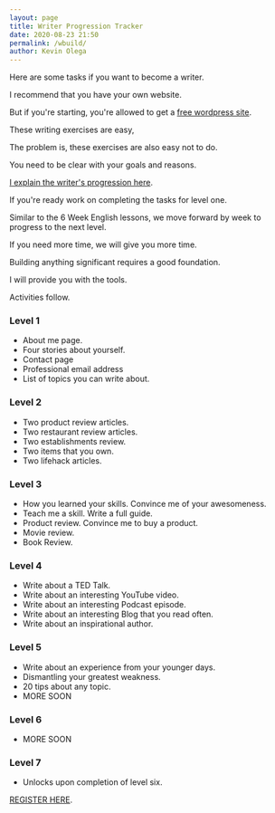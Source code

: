 ```yaml
--- 
layout: page
title: Writer Progression Tracker
date: 2020-08-23 21:50
permalink: /wbuild/ 
author: Kevin Olega 
--- 
```

Here are some tasks if you want to become a writer.

I recommend that you have your own website.

But if you're starting, you're allowed to get a [free wordpress site](https://wordpress.com).

These writing exercises are easy,

The problem is, these exercises are also easy not to do.

You need to be clear with your goals and reasons.

[I explain the writer's progression here](https://callcentertrainingtips.com/wni).

If you're ready work on completing the tasks for level one.

Similar to the 6 Week English lessons, we move forward by week to progress to the next level.

If you need more time, we will give you more time.

Building anything significant requires a good foundation.

I will provide you with the tools.

Activities follow.

### Level 1

- About me page.
- Four stories about yourself.
- Contact page
- Professional email address
- List of topics you can write about.

### Level 2

- Two product review articles.
- Two restaurant review articles.
- Two establishments review.
- Two items that you own.
- Two lifehack articles.

### Level 3

- How you learned your skills. Convince me of your awesomeness.
- Teach me a skill. Write a full guide.
- Product review. Convince me to buy a product.
- Movie review.
- Book Review.

### Level 4

- Write about a TED Talk.
- Write about an interesting YouTube video.
- Write about an interesting Podcast episode.
- Write about an interesting Blog that you read often.
- Write about an inspirational author.

### Level 5

- Write about an experience from your younger days.
- Dismantling your greatest weakness.
- 20 tips about any topic.
- MORE SOON

### Level 6

- MORE SOON

### Level 7

- Unlocks upon completion of level six.

[REGISTER HERE](https://forms.gle/zBLh7ED1GXLLGrdv8).
